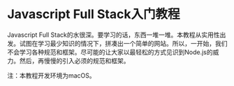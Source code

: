 # Javascript Full Stack入门教程
Javascript Full Stack的水很深。要学习的话，东西一堆一堆。本教程从实用性出发。试图在学习最少知识的情况下，拼凑出一个简单的网站。所以，一开始，我们不会学习各种规范和框架。尽可能的让大家以最轻松的方式见识到Node.js的威力。然后，再慢慢的引入必须的规范和框架。

注：本教程开发环境为macOS。
